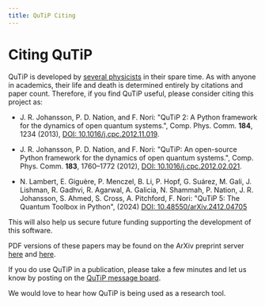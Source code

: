 ```yaml
---
title: QuTiP Citing
---
```


# Citing QuTiP

QuTiP is developed by [several physicists](devs.html) in their spare time.
As with anyone in academics,
their life and death is determined entirely by citations and paper count.
Therefore, if you find QuTiP useful, please consider citing this project as:

 * J. R. Johansson, P. D. Nation, and F. Nori: "QuTiP 2: A Python framework for the dynamics of open quantum systems.", Comp. Phys. Comm. **184**, 1234 (2013), [DOI: 10.1016/j.cpc.2012.11.019](https://dx.doi.org/10.1016/j.cpc.2012.11.019).

 * J. R. Johansson, P. D. Nation, and F. Nori: "QuTiP: An open-source Python framework for the dynamics of open quantum systems.", Comp. Phys. Comm. **183**, 1760–1772 (2012), [DOI: 10.1016/j.cpc.2012.02.021](https://dx.doi.org/10.1016/j.cpc.2012.02.021).

 * N. Lambert, E. Giguère, P. Menczel, B. Li, P. Hopf, G. Suárez, M. Gali, J. Lishman, R. Gadhvi, R. Agarwal, A. Galicia, N. Shammah, P. Nation, J. R. Johansson, S. Ahmed, S. Cross, A. Pitchford, F. Nori: "QuTiP 5: The Quantum Toolbox in Python", (2024) [DOI: 10.48550/arXiv.2412.04705](https://arxiv.org/abs/2412.04705)

This will also help us secure future funding supporting the development of this software.

PDF versions of these papers may be found on the ArXiv preprint server
[here](https://arxiv.org/abs/1110.0573) and [here](https://arxiv.org/abs/1211.6518).

If you do use QuTiP in a publication, please take a few minutes and let us know
by posting on the [QuTiP message board](https://groups.google.com/group/qutip).

We would love to hear how QuTiP is being used as a research tool.
